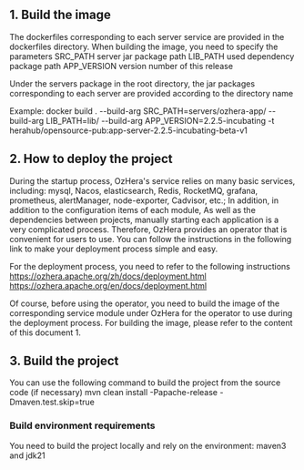 <!--

    Licensed to the Apache Software Foundation (ASF) under one
    or more contributor license agreements.  See the NOTICE file
    distributed with this work for additional information
    regarding copyright ownership.  The ASF licenses this file
    to you under the Apache License, Version 2.0 (the
    "License"); you may not use this file except in compliance
    with the License.  You may obtain a copy of the License at

    http://www.apache.org/licenses/LICENSE-2.0

    Unless required by applicable law or agreed to in writing,
    software distributed under the License is distributed on an
    "AS IS" BASIS, WITHOUT WARRANTIES OR CONDITIONS OF ANY
    KIND, either express or implied.  See the License for the
    specific language governing permissions and limitations
    under the License.

-->

## 1. Build the image
The dockerfiles corresponding to each server service are provided in the dockerfiles directory. When building the image, you need to specify the parameters
SRC_PATH server jar package path
LIB_PATH used dependency package path
APP_VERSION version number of this release

Under the servers package in the root directory, the jar packages corresponding to each server are provided according to the directory name

Example:
docker build . --build-arg SRC_PATH=servers/ozhera-app/ --build-arg LIB_PATH=lib/ --build-arg APP_VERSION=2.2.5-incubating -t herahub/opensource-pub:app-server-2.2.5-incubating-beta-v1

## 2. How to deploy the project

During the startup process, OzHera's service relies on many basic services, 
including: mysql, Nacos,
elasticsearch, Redis, RocketMQ, grafana, prometheus,
alertManager, node-exporter, Cadvisor, etc.;
In addition, in addition to the configuration items of each module, 
As well as the dependencies between projects,
manually starting each application is a very complicated process. Therefore, OzHera
provides an operator that is convenient for users to use. 
You can follow the instructions in the following link to make your deployment
process simple and easy.

For the deployment process, you need to refer to the following instructions
https://ozhera.apache.org/zh/docs/deployment.html
https://ozhera.apache.org/en/docs/deployment.html

Of course, before using the operator, you need to build the image of the corresponding
service module under OzHera for the operator to use during the deployment process.
For building the image, please refer to the content of this document 1.

## 3. Build the project
You can use the following command to build the project from the source code (if necessary)
mvn clean install -Papache-release -Dmaven.test.skip=true

### Build environment requirements
You need to build the project locally and rely on the environment:
maven3 and jdk21